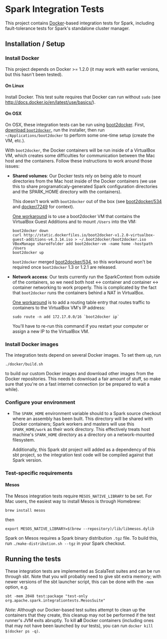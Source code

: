 # Spark Integration Tests

This project contains [Docker](http://docker.com)-based integration tests for Spark, including fault-tolerance tests for Spark's standalone cluster manager.

## Installation / Setup

### Install Docker

This project depends on Docker >= 1.2.0 (it may work with earlier versions, but this hasn't been tested).

#### On Linux

Install Docker.  This test suite requires that Docker can run without `sudo` (see http://docs.docker.io/en/latest/use/basics/).

#### On OSX

On OSX, these integration tests can be run using [boot2docker](https://github.com/boot2docker/boot2docker).
First, [download `boot2docker`](https://github.com/boot2docker/boot2docker/releases), run the installer, then run `~/Applications/boot2docker` to perform some one-time setup (create the VM, etc.).

With `boot2docker`, the Docker containers will be run inside of a VirtualBox VM, which creates some difficulties for communication between the Mac host and the containers.  Follow these instructions to work around those issues:

- **Shared volumes**: Our Docker tests rely on being able to mount directories from the Mac host inside of the Docker containers (we use this to share programaticaly-generated Spark configuration directories and the SPARK_HOME directory with the containers).

  This doesn't work with `boot2docker` out of the box (see [boot2docker/534](https://github.com/boot2docker/boot2docker/pull/534) and [docker/7249](https://github.com/docker/docker/issues/7249) for context).
  
  [One workaround](https://gist.github.com/mmerickel/e213fbe7ec7728e4d043#bind-mounting-from-os-x-into-docker-containers) is to use a boot2docker VM that contains the VirtualBox Guest Additions and to mount `/Users` into the VM:
  
  ```
  boot2docker down
  curl http://static.dockerfiles.io/boot2docker-v1.2.0-virtualbox-guest-additions-v4.3.14.iso > ~/.boot2docker/boot2docker.iso
  VBoxManage sharedfolder add boot2docker-vm -name home -hostpath /Users
  boot2docker up
  ``` 
  
  `boot2docker` merged [boot2docker/534](https://github.com/boot2docker/boot2docker/pull/534), so this workaround won't be required once `boot2docker` 1.3 or 1.2.1 are released.
   
- **Network access**:  Our tests currently run the SparkContext from outside of the containers, so we need both host <-> container and container <-> container networking to work properly.  This is complicated by the fact that `boot2docker` runs the containers behind a NAT in VirtualBox.

  [One workaround](https://github.com/boot2docker/boot2docker/issues/528) is to add a routing table entry that routes traffic to containers to the VirtualBox VM's IP address:
  
  ```
  sudo route -n add 172.17.0.0/16 `boot2docker ip`    
  ```
  
  You'll have to re-run this command if you restart your computer or assign a new IP to the VirtualBox VM.
  
  
### Install Docker images

The integration tests depend on several Docker images.  To set them up, run

```
./docker/build.sh
```

to build our custom Docker images and download other images from the Docker repositories.  This needs to download a fair amount of stuff, so make sure that you're on a fast internet connection (or be prepared to wait a while).

### Configure your environment

- The `SPARK_HOME` environment variable should to a Spark source checkout where an assembly has been built.  This directory will be shared with Docker containers; Spark workers and masters will use this `SPARK_HOME/work` as their work directory.  This effectively treats host machine's `SPARK_HOME` directory as a directory on a network-mounted filesystem.

  Additionally, this Spark sbt project will added as a dependency of this sbt project, so the integration test code will be compiled against that Spark version.


### Test-specific requirements

#### Mesos

The Mesos integration tests require `MESOS_NATIVE_LIBRARY` to be set.  For Mac users, the easiest way to install Mesos is through Homebrew:

```
brew install mesos
```

then

```
export MESOS_NATIVE_LIBRARY=$(brew --repository)/lib/libmesos.dylib
```

Spark on Mesos requires a Spark binary distribution `.tgz` file.  To build this, run `./make-distribution.sh --tgz` in your Spark checkout.

## Running the tests

These integration tests are implemented as ScalaTest suites and can be run through sbt.  Note that you will probably need to give sbt extra memory; with newer versions of the sbt launcher script, this can be done with the `-mem` option, e.g.

```
sbt -mem 2048 test:package "test-only org.apache.spark.integrationtests.MesosSuite"
```

*Note:* Although our Docker-based test suites attempt to clean up the containers that they create, this cleanup may not be performed if the test runner's JVM exits abruptly.  To kill **all** Docker containers (including ones that may not have been launched by our tests), you can run `docker kill $(docker ps -q)`.